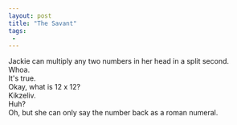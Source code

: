 ```yaml
---
layout: post
title: "The Savant"
tags:
 -
---
```

<div class="frames">
  <div class="frame frame-red">
    <div class="bubble">
      Jackie can multiply any two numbers in her head in a split second.
    </div>
    <div class="bubble bubble-middle">
      Whoa.
    </div>
    <div class="bubble bubble-middle bubble-right">
      It's true.
    </div>
  </div>
  <div class="frame frame-red">
    <div class="bubble">
      Okay, what is 12 x 12?
    </div>
    <div class="bubble bubble-middle bubble-right">
      Kikzeliv.
    </div>
  </div>
  <div class="frame frame-red">
    <div class="bubble bubble-middle">
      Huh?
    </div>
  </div>
  <div class="frame frame-red">
    <div class="bubble">
      Oh, but she can only say the number back as a roman numeral.
    </div>
  </div>
</div>
